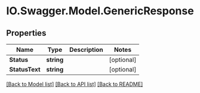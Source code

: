 # IO.Swagger.Model.GenericResponse
## Properties

Name | Type | Description | Notes
------------ | ------------- | ------------- | -------------
**Status** | **string** |  | [optional] 
**StatusText** | **string** |  | [optional] 

[[Back to Model list]](../README.md#documentation-for-models) [[Back to API list]](../README.md#documentation-for-api-endpoints) [[Back to README]](../README.md)

